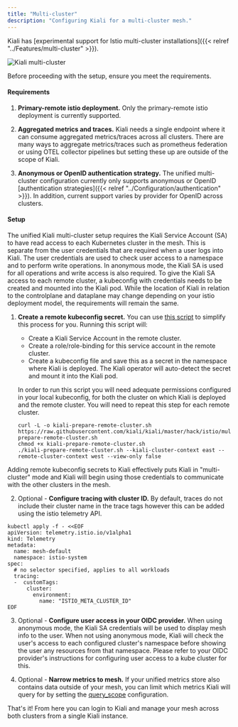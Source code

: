```yaml
---
title: "Multi-cluster"
description: "Configuring Kiali for a multi-cluster mesh."
---
```


Kiali has [experimental support for Istio multi-cluster installations]({{< relref "../Features/multi-cluster" >}}).

![Kiali multi-cluster](/images/documentation/configuration/multi-cluster.png)

Before proceeding with the setup, ensure you meet the requirements.

#### Requirements

1. **Primary-remote istio deployment.** Only the primary-remote istio deployment is currently supported.

2. **Aggregated metrics and traces.** Kiali needs a single endpoint where it can consume aggregated metrics/traces across all clusters. There are many ways to aggregate metrics/traces such as prometheus federation or using OTEL collector pipelines but setting these up are outside of the scope of Kiali.

3. **Anonymous or OpenID authentication strategy.** The unified multi-cluster configuration currently only supports anonymous or OpenID [authentication strategies]({{< relref "../Configuration/authentication" >}}). In addition, current support varies by provider for OpenID across clusters.

#### Setup

The unified Kiali multi-cluster setup requires the Kiali Service Account (SA) to have read access to each Kubernetes cluster in the mesh. This is separate from the user credentials that are required when a user logs into Kiali. The user credentials are used to check user access to a namespace and to perform write operations. In anonymous mode, the Kiali SA is used for all operations and write access is also required. To give the Kiali SA access to each remote cluster, a kubeconfig with credentials needs to be created and mounted into the Kiali pod. While the location of Kiali in relation to the controlplane and dataplane may change depending on your istio deployment model, the requirements will remain the same.

1. **Create a remote kubeconfig secret.** You can use [this script](https://github.com/kiali/kiali/blob/master/hack/istio/multicluster/kiali-prepare-remote-cluster.sh) to simplify this process for you. Running this script will:

   - Create a Kiali Service Account in the remote cluster.
   - Create a role/role-binding for this service account in the remote cluster.
   - Create a kubeconfig file and save this as a secret in the namespace where Kiali is deployed. The Kiali operator will auto-detect the secret and mount it into the Kiali pod.

   In order to run this script you will need adequate permissions configured in your local kubeconfig, for both the cluster on which Kiali is deployed and the remote cluster. You will need to repeat this step for each remote cluster.

   ```
   curl -L -o kiali-prepare-remote-cluster.sh https://raw.githubusercontent.com/kiali/kiali/master/hack/istio/multicluster/kiali-prepare-remote-cluster.sh
   chmod +x kiali-prepare-remote-cluster.sh
   ./kiali-prepare-remote-cluster.sh --kiali-cluster-context east --remote-cluster-context west --view-only false
   ```

Adding remote kubeconfig secrets to Kiali effectively puts Kiali in "multi-cluster" mode and Kiali will begin using those credentials to communicate with the other clusters in the mesh.

2. Optional - **Configure tracing with cluster ID.** By default, traces do not include their cluster name in the trace tags however this can be added using the istio telemetry API.

```
kubectl apply -f - <<EOF
apiVersion: telemetry.istio.io/v1alpha1
kind: Telemetry
metadata:
  name: mesh-default
  namespace: istio-system
spec:
  # no selector specified, applies to all workloads
  tracing:
  -  customTags:
      cluster:
        environment:
          name: "ISTIO_META_CLUSTER_ID"
EOF
```

3. Optional - **Configure user access in your OIDC provider.** When using anonymous mode, the Kiali SA credentials will be used to display mesh info to the user. When not using anonymous mode, Kiali will check the user's access to each configured cluster's namespace before showing the user any resources from that namespace. Please refer to your OIDC provider's instructions for configuring user access to a kube cluster for this.

4. Optional - **Narrow metrics to mesh.** If your unified metrics store also contains data outside of your mesh, you can limit which metrics Kiali will query for by setting the [query_scope](/docs/configuration/kialis.kiali.io#.spec.external_services.custom_dashboards.prometheus.query_scope) configuration.

That's it! From here you can login to Kiali and manage your mesh across both clusters from a single Kiali instance.
